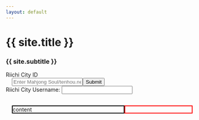 ```yaml
---
layout: default
---
```


# {{ site.title }}

### {{ site.subtitle }}

<form method="POST" netlify name="main-form" style="flex: 1; display: flex; flex-direction: column">
  <span class="input-popout">Riichi City ID</span>
  <div style="flex: 1; display: flex; flex-direction: row; padding: 0 1rem;">
    <input type="url" placeholder="Enter Mahjong Soul/tenhou.net replay URL, or Riichi City replay ID" name="url" class="main-input"/>
    <button type="submit">Submit</button>
  </div>
  <span class="input-popout">Riichi City Username:
      <input name="username" class="second-input"/>
    </span>
</form>

<div style="flex: 1; display: flex; flex-direction: row; padding: 1rem;">
  <div style="flex: 5; border: 2px solid black">
    content
  </div>
  <div style="flex: 3; border: 2px solid red">
  </div>
</div>
